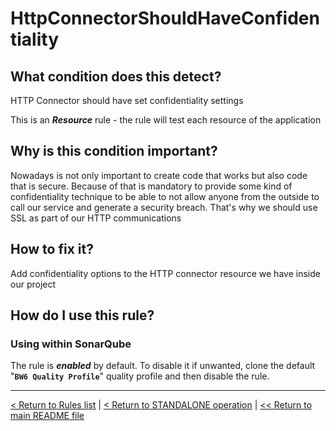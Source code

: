 # HttpConnectorShouldHaveConfidentiality

## What condition does this detect?

HTTP Connector should have set confidentiality settings

This is an ***Resource*** rule - the rule will test each resource of the application

## Why is this condition important?

Nowadays is not only important to create code that works but also code that is secure. Because of that is mandatory to provide some kind of confidentiality technique to be able to not allow anyone from the outside to call our service and generate a security breach. That's why we should use SSL as part of our HTTP communications

## How to fix it?

Add confidentiality options to the HTTP connector resource we have inside our project

## How do I use this rule?

### Using within SonarQube

The rule is **_enabled_** by default. To disable it if unwanted, clone the default "**`BW6 Quality Profile`**" quality profile and then disable the rule.

---
[< Return to Rules list](./RULES.md) | [< Return to STANDALONE operation](../STANDALONE.md) | [<< Return to main README file](../../README.md)
